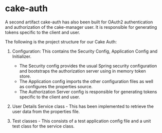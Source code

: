 # cake-auth
A second artifact cake-auth has also been built for OAuth2 authentication and authorization of the cake-manager user.  It is responsible for generating tokens specific to the client and user.

The following is the project structure for our Cake Auth:

1) Configuration: This contains the Security Config, Application Config and Initializer.  
	- The Security config provides the usual Spring security configuration and bootstraps the authorization server using in memory token store.
	- The Application config imports the other configuration files as well as configures the properties source.
	- The Authorization Server config is responsible for generating tokens specific to the client and user.

2) User Details Service class - This has been implemented to retrieve the user data from the properties file.

3) Test classes - This consists of a test application config file and a unit test class for the service class.
